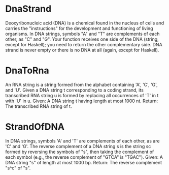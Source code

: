 # DnaStrand
Deoxyribonucleic acid (DNA) is a chemical found in the nucleus of cells and carries the "instructions" for the development and functioning of living organisms.
In DNA strings, symbols "A" and "T" are complements of each other, as "C" and "G". Your function receives one side of the DNA (string, except for Haskell);
you need to return the other complementary side. DNA strand is never empty or there is no DNA at all (again, except for Haskell).

# DnaToRna
An RNA string is a string formed from the alphabet containing 'A', 'C', 'G', and 'U'.
Given a DNA string t corresponding to a coding strand, its transcribed RNA string u is formed by replacing all occurrences of 'T' in t with 'U' in u.
Given: A DNA string t having length at most 1000 nt.
Return: The transcribed RNA string of t.

# StrandOfDNA
In DNA strings, symbols 'A' and 'T' are complements of each other, as are 'C' and 'G'.
The reverse complement of a DNA string s is the string sc formed by reversing the symbols of "s", then taking the complement of each symbol 
(e.g., the reverse complement of "GTCA" is "TGAC").
Given: A DNA string "s" of length at most 1000 bp.
Return: The reverse complement "s^c" of "s".
